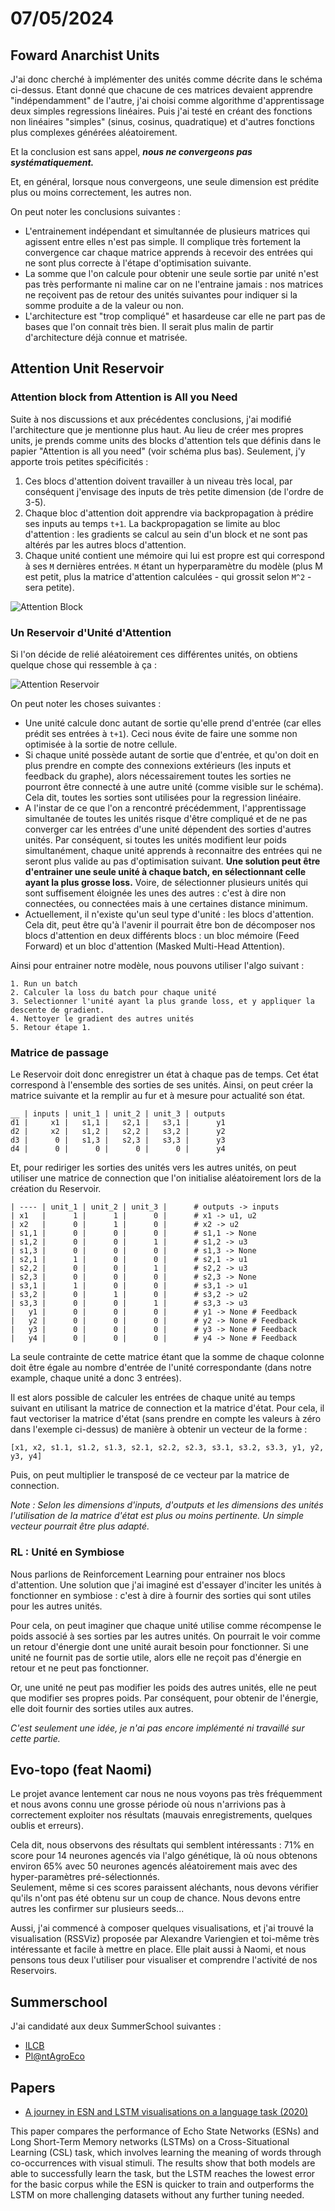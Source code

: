 # 07/05/2024

## Foward Anarchist Units

J'ai donc cherché à implémenter des unités comme décrite dans le schéma ci-dessus. Etant donné que chacune de ces matrices devaient apprendre "indépendamment" de l'autre, j'ai choisi comme algorithme d'apprentissage deux simples regressions linéaires. Puis j'ai testé en créant des fonctions non linéaires "simples" (sinus, cosinus, quadratique) et d'autres fonctions plus complexes générées aléatoirement. 

Et la conclusion est sans appel, ***nous ne convergeons pas systématiquement.***  

Et, en général, lorsque nous convergeons, une seule dimension est prédite plus ou moins correctement, les autres non. 

On peut noter les conclusions suivantes :
- L'entrainement indépendant et simultannée de plusieurs matrices qui agissent entre elles n'est pas simple. Il complique très fortement la convergence car chaque matrice apprends à recevoir des entrées qui ne sont plus correcte à l'étape d'optimisation suivante. 
- La somme que l'on calcule pour obtenir une seule sortie par unité n'est pas très performante ni maline car on ne l'entraine jamais : nos matrices ne reçoivent pas de retour des unités suivantes pour indiquer si la somme produite a de la valeur ou non.
- L'architecture est "trop compliqué" et hasardeuse car elle ne part pas de bases que l'on connait très bien. Il serait plus malin de partir d'architecture déjà connue et matrisée. 

## Attention Unit Reservoir

### Attention block from Attention is All you Need

Suite à nos discussions et aux précédentes conclusions, j'ai modifié l'architecture que je mentionne plus haut. Au lieu de créer mes propres units, je prends comme units des blocks d'attention tels que définis dans le papier "Attention is all you need" (voir schéma plus bas). Seulement, j'y apporte trois petites spécificités : 
1. Ces blocs d'attention doivent travailler à un niveau très local, par conséquent j'envisage des inputs de très petite dimension (de l'ordre de 3-5). 
2. Chaque bloc d'attention doit apprendre via backpropagation à prédire ses inputs au temps `t+1`. La backpropagation se limite au bloc d'attention : les gradients se calcul au sein d'un block et ne sont pas altérés par les autres blocs d'attention.
3. Chaque unité contient une mémoire qui lui est propre est qui correspond à ses `M` dernières entrées. `M` étant un hyperparamètre du modèle (plus M est petit, plus la matrice d'attention calculées - qui grossit selon `M^2` - sera petite). 

![Attention Block](./picture-2024-05-07/Attention_bloc.png)

### Un Reservoir d'Unité d'Attention

Si l'on décide de relié aléatoirement ces différentes unités, on obtiens quelque chose qui ressemble à ça :

![Attention Reservoir](./picture-2024-05-07/attention_reservoir.png)

On peut noter les choses suivantes :
- Une unité calcule donc autant de sortie qu'elle prend d'entrée (car elles prédit ses entrées à `t+1`). Ceci nous évite de faire une somme non optimisée à la sortie de notre cellule.
- Si chaque unité possède autant de sortie que d'entrée, et qu'on doit en plus prendre en compte des connexions extérieurs (les inputs et feedback du graphe), alors nécessairement toutes les sorties ne pourront être connecté à une autre unité (comme visible sur le schéma). Cela dit, toutes les sorties sont utilisées pour la regression linéaire.  
- A l'instar de ce que l'on a rencontré précédemment, l'apprentissage simultanée de toutes les unités risque d'être compliqué et de ne pas converger car les entrées d'une unité dépendent des sorties d'autres unités. Par conséquent, si toutes les unités modifient leur poids simultanément, chaque unité apprends à reconnaitre des entrées qui ne seront plus valide au pas d'optimisation suivant. **Une solution peut être d'entrainer une seule unité à chaque batch, en sélectionnant celle ayant la plus grosse loss.** Voire, de sélectionner plusieurs unités qui sont suffisement éloignée les unes des autres : c'est à dire non connectées, ou connectées mais à une certaines distance minimum. 
- Actuellement, il n'existe qu'un seul type d'unité : les blocs d'attention. Cela dit, peut être qu'à l'avenir il pourrait être bon de décomposer nos blocs d'attention en deux différents blocs : un bloc mémoire (Feed Forward) et un bloc d'attention (Masked Multi-Head Attention).

Ainsi pour entrainer notre modèle, nous pouvons utiliser l'algo suivant :
```
1. Run un batch
2. Calculer la loss du batch pour chaque unité
3. Selectionner l'unité ayant la plus grande loss, et y appliquer la descente de gradient. 
4. Nettoyer le gradient des autres unités
5. Retour étape 1.
```

### Matrice de passage

Le Reservoir doit donc enregistrer un état à chaque pas de temps. Cet état correspond à l'ensemble des sorties de ses unités. Ainsi, on peut créer la matrice suivante et la remplir au fur et à mesure pour actualité son état.
```
__ | inputs | unit_1 | unit_2 | unit_3 | outputs
d1 |     x1 |   s1,1 |   s2,1 |   s3,1 |      y1
d2 |     x2 |   s1,2 |   s2,2 |   s3,2 |      y2
d3 |      0 |   s1,3 |   s2,3 |   s3,3 |      y3
d4 |      0 |      0 |      0 |      0 |      y4
```

Et, pour rediriger les sorties des unités vers les autres unités, on peut utiliser une matrice de connection que l'on initialise aléatoirement lors de la création du Reservoir. 
```
| ---- | unit_1 | unit_2 | unit_3 |      # outputs -> inputs
| x1   |      1 |      1 |      0 |      # x1 -> u1, u2
| x2   |      0 |      1 |      0 |      # x2 -> u2
| s1,1 |      0 |      0 |      0 |      # s1,1 -> None
| s1,2 |      0 |      0 |      1 |      # s1,2 -> u3
| s1,3 |      0 |      0 |      0 |      # s1,3 -> None
| s2,1 |      1 |      0 |      0 |      # s2,1 -> u1
| s2,2 |      0 |      0 |      1 |      # s2,2 -> u3
| s2,3 |      0 |      0 |      0 |      # s2,3 -> None
| s3,1 |      1 |      0 |      0 |      # s3,1 -> u1
| s3,2 |      0 |      1 |      0 |      # s3,2 -> u2
| s3,3 |      0 |      0 |      1 |      # s3,3 -> u3
|   y1 |      0 |      0 |      0 |      # y1 -> None # Feedback
|   y2 |      0 |      0 |      0 |      # y2 -> None # Feedback
|   y3 |      0 |      0 |      0 |      # y3 -> None # Feedback
|   y4 |      0 |      0 |      0 |      # y4 -> None # Feedback
```

La seule contrainte de cette matrice étant que la somme de chaque colonne doit être égale au nombre d'entrée de l'unité correspondante (dans notre example, chaque unité a donc 3 entrées).

Il est alors possible de calculer les entrées de chaque unité au temps suivant en utilisant la matrice de connection et la matrice d'état. Pour cela, il faut vectoriser la matrice d'état (sans prendre en compte les valeurs à zéro dans l'exemple ci-dessus) de manière à obtenir un vecteur de la forme :
```
[x1, x2, s1.1, s1.2, s1.3, s2.1, s2.2, s2.3, s3.1, s3.2, s3.3, y1, y2, y3, y4]
```

Puis, on peut multiplier le transposé de ce vecteur par la matrice de connection.

*Note : Selon les dimensions d'inputs, d'outputs et les dimensions des unités l'utilisation de la matrice d'état est plus ou moins pertinente. Un simple vecteur pourrait être plus adapté.*

### RL : Unité en Symbiose

Nous parlions de Reinforcement Learning pour entrainer nos blocs d'attention. Une solution que j'ai imaginé est d'essayer d'inciter les unités à fonctionner en symbiose : c'est à dire à fournir des sorties qui sont utiles pour les autres unités.  

Pour cela, on peut imaginer que chaque unité utilise comme récompense le poids associé à ses sorties par les autres unités. On pourrait le voir comme un retour d'énergie dont une unité aurait besoin pour fonctionner. Si une unité ne fournit pas de sortie utile, alors elle ne reçoit pas d'énergie en retour et ne peut pas fonctionner.  

Or, une unité ne peut pas modifier les poids des autres unités, elle ne peut que modifier ses propres poids. Par conséquent, pour obtenir de l'énergie, elle doit fournir des sorties utiles aux autres. 

*C'est seulement une idée, je n'ai pas encore implémenté ni travaillé sur cette partie.*


## Evo-topo (feat Naomi)

Le projet avance lentement car nous ne nous voyons pas très fréquemment et nous avons connu une grosse période où nous n'arrivions pas à correctement exploiter nos résultats (mauvais enregistrements, quelques oublis et erreurs).  

Cela dit, nous observons des résultats qui semblent intéressants : 71% en score pour 14 neurones agencés via l'algo génétique, là où nous obtenons environ 65% avec 50 neurones agencés aléatoirement mais avec des hyper-paramètres pré-sélectionnés.  
Seulement, même si ces scores paraissent aléchants, nous devons vérifier qu'ils n'ont pas été obtenu sur un coup de chance. Nous devons entre autres les confirmer sur plusieurs seeds...

Aussi, j'ai commencé à composer quelques visualisations, et j'ai trouvé la visualisation (RSSViz) proposée par Alexandre Variengien et toi-même très intéressante et facile à mettre en place. Elle plait aussi à Naomi, et nous pensons tous deux l'utiliser pour visualiser et comprendre l'activité de nos Reservoirs.

## Summerschool

J'ai candidaté aux deux SummerSchool suivantes : 

- [ILCB](https://www.ilcb.fr/2024-2/)
- [Pl@ntAgroEco](https://sites.google.com/view/agroeco-summer-school-2024/home)

## Papers

- [A journey in ESN and LSTM visualisations on a language task (2020)](https://arxiv.org/pdf/2012.01748)

This paper compares the performance of Echo State Networks (ESNs) and Long Short-Term Memory networks (LSTMs) on a Cross-Situational Learning (CSL) task, which involves learning the meaning of words through co-occurrences with visual stimuli. The results show that both models are able to successfully learn the task, but the LSTM reaches the lowest error for the basic corpus while the ESN is quicker to train and outperforms the LSTM on more challenging datasets without any further tuning needed.

